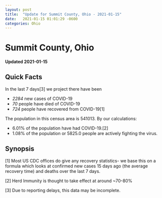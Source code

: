 ```yaml
---
layout: post
title:  "Update for Summit County, Ohio - 2021-01-15"
date:   2021-01-15 01:01:29 -0600
categories: Ohio
---
```


# Summit County, Ohio
#### Updated 2021-01-15

## Quick Facts

In the last 7 days[3] we project there have been
- *2284* new cases of COVID-19
- *70* people have died of COVID-19
- *724* people have recovered from COVID-19[1]

The population in this census area is 541013. By our calculations:
- 6.01% of the population have had COVID-19.[2]
- 1.08% of the population or 5825.0 people are actively fighting the virus.

## Synopsis




[1] Most US CDC offices do give any recovery statistics- we base this on a formula which looks at confirmed new cases
15 days ago (the average recovery time) and deaths over the last 7 days.

[2] Herd Immunity is thought to take effect at around ~70-80%

[3] Due to reporting delays, this data may be incomplete.
 
    